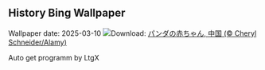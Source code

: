 ## History Bing Wallpaper
Wallpaper date: 2025-03-10
![](https://www.bing.com/th?id=OHR.PandaSnow_JA-JP3991253092_UHD.jpg&w=1000)Download: [パンダの赤ちゃん, 中国 (© Cheryl Schneider/Alamy)](https://www.bing.com/th?id=OHR.PandaSnow_JA-JP3991253092_UHD.jpg)

Auto get programm by LtgX
